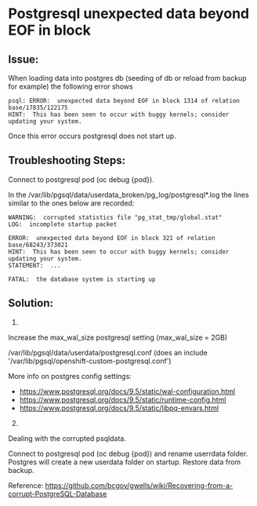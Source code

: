 # Postgresql unexpected data beyond EOF in block


## Issue:

When loading data into postgres db (seeding of db or reload from backup for example) the following error shows
~~~
psql: ERROR:  unexpected data beyond EOF in block 1314 of relation base/17835/122175
HINT:  This has been seen to occur with buggy kernels; consider updating your system.
~~~
Once this error occurs postgresql does not start up.

## Troubleshooting Steps:

Connect to postgresql pod (oc debug {pod}).

In the /var/lib/pgsql/data/userdata_broken/pg_log/postgresql*.log the lines similar to the ones below are recorded:
~~~
WARNING:  corrupted statistics file "pg_stat_tmp/global.stat"
LOG:  incomplete startup packet

ERROR:  unexpected data beyond EOF in block 321 of relation base/68243/373021
HINT:  This has been seen to occur with buggy kernels; consider updating your system.
STATEMENT:  ...

FATAL:  the database system is starting up
~~~ 

## Solution:
1. 
Increase the max_wal_size postgresql setting (max_wal_size = 2GB)

/var/lib/pgsql/data/userdata/postgresql.conf
(does an include '/var/lib/pgsql/openshift-custom-postgresql.conf')

More info on postgres config settings:
* https://www.postgresql.org/docs/9.5/static/wal-configuration.html
* https://www.postgresql.org/docs/9.5/static/runtime-config.html
* https://www.postgresql.org/docs/9.5/static/libpq-envars.html

2. 
Dealing with the corrupted psqldata.

Connect to postgresql pod (oc debug {pod}) and rename userrdata folder.
Postgres will create a new userdata folder on startup.
Restore data from backup.

Reference: 
https://github.com/bcgov/gwells/wiki/Recovering-from-a-corrupt-PostgreSQL-Database


